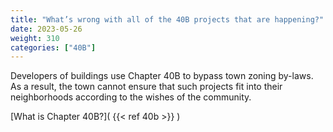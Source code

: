 ```yaml
---
title: "What’s wrong with all of the 40B projects that are happening?"
date: 2023-05-26
weight: 310
categories: ["40B"]
---
```

Developers of buildings use Chapter 40B to bypass town zoning by-laws. As a result, the town cannot ensure that such projects fit into their neighborhoods according to the wishes of the community.

[What is Chapter 40B?]( {{< ref 40b >}} )
